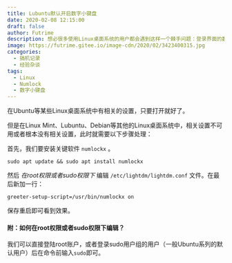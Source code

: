 ```yaml
---
title: Lubuntu默认开启数字小键盘
date: 2020-02-08 12:15:00
draft: false
author: Futrime
description: 想必很多使用Linux桌面系统的用户都会遇到这样一个棘手问题：登录界面的数字小键盘默认是关闭的，下意识输入数字密码的时候总是会出问题。这篇文章我将会简单地讲一下Linux桌面系统下默认开启数字小键盘的方法。
image: https://futrime.gitee.io/image-cdn/2020/02/3423400315.jpg
categories:
  - 搞机记录
  - 经验杂谈
tags:
  - Linux
  - Numlock
  - 数字小键盘
---
```


在Ubuntu等某些Linux桌面系统中有相关的设置，只要打开就好了。

但是在Linux Mint、Lubuntu、Debian等其他的Linux桌面系统中，相关设置不可用或者根本没有相关设置，此时就需要以下步骤处理：

首先，我们要安装关键软件 `numlockx` 。
```
sudo apt update && sudo apt install numlockx
```
然后 *在root权限或者sudo权限下* 编辑 `/etc/lightdm/lightdm.conf` 文件。在最后新加一行：
```
greeter-setup-script=/usr/bin/numlockx on
```
保存重启即可看到效果。

#### 附：如何在root权限或者sudo权限下编辑？
我们可以直接登陆root账户，或者登录sudo用户组的用户（一般Ubuntu系列的默认用户）后在命令前输入`sudo`即可。

